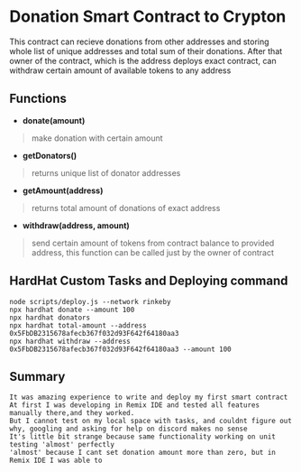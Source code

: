 # Donation Smart Contract to Crypton

This contract can recieve donations from other addresses and storing whole list of unique addresses and total sum of their donations. After that owner of the contract, which is the address deploys exact contract, can withdraw certain amount of available tokens to any address

## Functions

- **donate(amount)**
>make donation with certain amount
- **getDonators()**
>returns unique list of donator addresses
- **getAmount(address)**
>returns total amount of donations of exact address
- **withdraw(address, amount)**
>send certain amount of tokens from contract balance to provided address, this function can be called just by the owner of contract


## HardHat Custom Tasks and Deploying command


```shell
node scripts/deploy.js --network rinkeby
npx hardhat donate --amount 100
npx hardhat donators
npx hardhat total-amount --address 0x5FbDB2315678afecb367f032d93F642f64180aa3
npx hardhat withdraw --address 0x5FbDB2315678afecb367f032d93F642f64180aa3 --amount 100
```
## Summary
```
It was amazing experience to write and deploy my first smart contract
At first I was developing in Remix IDE and tested all features manually there,and they worked.
But I cannot test on my local space with tasks, and couldnt figure out why, googling and asking for help on discord makes no sense
It's little bit strange because same functionality working on unit testing 'almost' perfectly
'almost' because I cant set donation amount more than zero, but in Remix IDE I was able to
```
